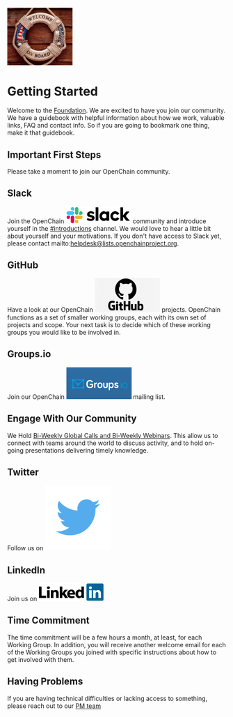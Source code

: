 [<img src="./img/Onboard image.png" alt="drawing" width="150"/>](https://www.openchainproject.org/)


# Getting Started

Welcome to the [Foundation](https://www.openchainproject.org/). We are excited to have you join our community. We have a guidebook with helpful information about how we work, valuable links, FAQ and contact info. So if you are going to bookmark one thing, make it that guidebook.

## Important First Steps

Please take a moment to join our OpenChain community.

## Slack

Join the OpenChain [<img src="./img/slack.png" alt="drawing" width="150"/>](https://openchainproject.slack.com/) community and introduce yourself in the [#introductions](https://openchainproject.slack.com/archives/C03G1FE8T0W) channel. We would love to hear a little bit about yourself and your motivations. If you don't have access to Slack yet, please contact mailto:helpdesk@lists.openchainproject.org.

## GitHub

Have a look at our OpenChain [<img src="./img/github_logo.png" alt="drawing" width="150"/>](https://github.com/OpenChain-Project) projects. OpenChain functions as a set of smaller working groups, each with its own set of projects and scope. Your next task is to decide which of these working groups you would like to be involved in. 

## Groups.io

Join our OpenChain [<img src="./img/groups.io logo.jpeg" alt="drawing" width="150"/>](https://lists.openchainproject.org/g/main/join) mailing list.    

## Engage With Our Community

We Hold [Bi-Weekly Global Calls and Bi-Weekly Webinars](https://www.openchainproject.org/community). This allow us to connect with teams around the world to discuss activity, and to hold on-going presentations delivering timely knowledge.

## Twitter

Follow us on [<img src="./img/twitter_PNG3.png" alt="drawing" width="150"/>](https://twitter.com/openchainproj/)

## LinkedIn

Join us on [<img src="./img/linkedIn.png" alt="drawing" width="150"/>](https://www.linkedin.com/company/openchain/)

## Time Commitment

The time commitment will be a few hours a month, at least, for each Working Group. In addition, you will receive another welcome email for each of the Working Groups you joined with specific instructions about how to get involved with them.

## Having Problems 

If you are having technical difficulties or lacking access to something, please reach out to our [PM team](mailto:helpdesk@lists.openchainproject.org)



